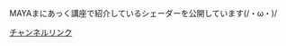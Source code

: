 MAYAまにあっく講座で紹介しているシェーダーを公開しています(/・ω・)/

[チャンネルリンク](https://www.youtube.com/playlist?list=PLss86bgHfJVIW4_6XF0pLDlpRK61NHvpR)
